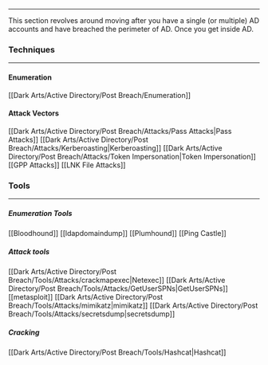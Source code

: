 -- -
This section revolves around moving after you have a single (or multiple) AD accounts and have breached the perimeter of AD. Once you get inside AD.  
### Techniques
-- -
#### Enumeration
[[Dark Arts/Active Directory/Post Breach/Enumeration]]
#### Attack Vectors
[[Dark Arts/Active Directory/Post Breach/Attacks/Pass Attacks|Pass Attacks]]
[[Dark Arts/Active Directory/Post Breach/Attacks/Kerberoasting|Kerberoasting]]
[[Dark Arts/Active Directory/Post Breach/Attacks/Token Impersonation|Token Impersonation]]
[[GPP Attacks]]
[[LNK File Attacks]]
### Tools
-- -
##### Enumeration Tools
[[Bloodhound]]
[[ldapdomaindump]]
[[Plumhound]]
[[Ping Castle]]
##### Attack tools
[[Dark Arts/Active Directory/Post Breach/Tools/Attacks/crackmapexec|Netexec]]
[[Dark Arts/Active Directory/Post Breach/Tools/Attacks/GetUserSPNs|GetUserSPNs]]
[[metasploit]]
[[Dark Arts/Active Directory/Post Breach/Tools/Attacks/mimikatz|mimikatz]]
[[Dark Arts/Active Directory/Post Breach/Tools/Attacks/secretsdump|secretsdump]]
##### Cracking
[[Dark Arts/Active Directory/Post Breach/Tools/Hashcat|Hashcat]]